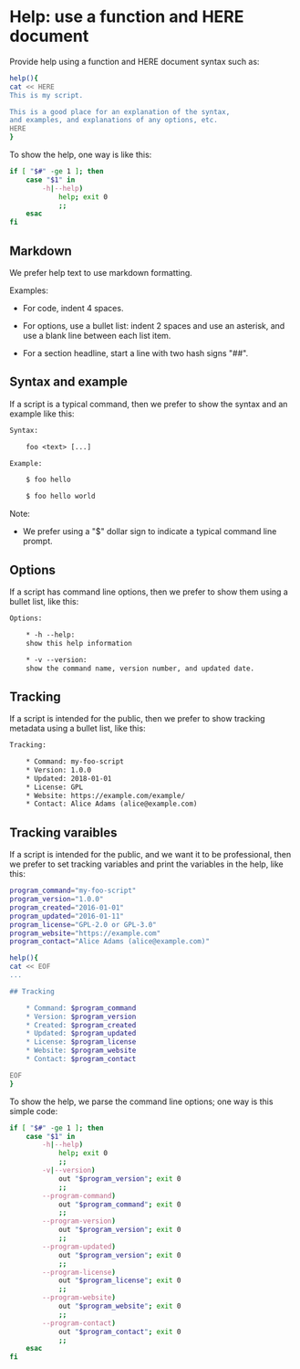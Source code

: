 # Help: use a function and HERE document

Provide help using a function and HERE document syntax such as:

```sh
help(){
cat << HERE
This is my script.

This is a good place for an explanation of the syntax,
and examples, and explanations of any options, etc.
HERE
}
```

To show the help, one way is like this:

```sh
if [ "$#" -ge 1 ]; then
    case "$1" in
        -h|--help)
            help; exit 0
            ;;
    esac
fi
```

## Markdown

We prefer help text to use markdown formatting.

Examples:

  * For code, indent 4 spaces.

  * For options, use a bullet list: indent 2 spaces and use an asterisk,
    and use a blank line between each list item.

  * For a section headline, start a line with two hash signs "##".


## Syntax and example

If a script is a typical command, then we prefer to show the syntax and an example like this:

```txt
Syntax:

    foo <text> [...]

Example:

    $ foo hello

    $ foo hello world
```

Note:

  * We prefer using a "$" dollar sign to indicate a typical command line prompt.


## Options

If a script has command line options, then we prefer to show them using a bullet list, like this:

```txt
Options:

    * -h --help: 
    show this help information

    * -v --version: 
    show the command name, version number, and updated date.
```


## Tracking

If a script is intended for the public, then we prefer to show tracking metadata using a bullet list, like this:

```txt
Tracking:

    * Command: my-foo-script
    * Version: 1.0.0
    * Updated: 2018-01-01
    * License: GPL
    * Website: https://example.com/example/
    * Contact: Alice Adams (alice@example.com)
```


## Tracking varaibles

If a script is intended for the public, and we want it to be professional, then we prefer to set tracking variables and print the variables in the help, like this:

```sh
program_command="my-foo-script"
program_version="1.0.0"
program_created="2016-01-01"
program_updated="2016-01-11"
program_license="GPL-2.0 or GPL-3.0"
program_website="https://example.com"
program_contact="Alice Adams (alice@example.com)"

help(){
cat << EOF
...

## Tracking

    * Command: $program_command
    * Version: $program_version
    * Created: $program_created
    * Updated: $program_updated
    * License: $program_license
    * Website: $program_website
    * Contact: $program_contact

EOF
}
```

To show the help, we parse the command line options; one way is this simple code:

```sh
if [ "$#" -ge 1 ]; then
    case "$1" in
        -h|--help)
            help; exit 0
            ;;
        -v|--version)
            out "$program_version"; exit 0
            ;;
        --program-command)
            out "$program_command"; exit 0
            ;;
        --program-version)
            out "$program_version"; exit 0
            ;;
        --program-updated)
            out "$program_version"; exit 0
            ;;
        --program-license)
            out "$program_license"; exit 0
            ;;
        --program-website)
            out "$program_website"; exit 0
            ;;
        --program-contact)
            out "$program_contact"; exit 0
            ;;
    esac
fi
```
